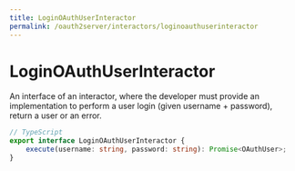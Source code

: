 ```yaml
---
title: LoginOAuthUserInteractor
permalink: /oauth2server/interactors/loginoauthuserinteractor
---
```


# LoginOAuthUserInteractor

An interface of an interactor, where the developer must provide an implementation to perform a user login (given username + password), return a user or an error.

```typescript
// TypeScript
export interface LoginOAuthUserInteractor {
    execute(username: string, password: string): Promise<OAuthUser>;
}
```

